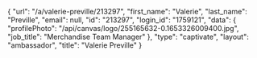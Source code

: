 {
    "url": "\/a\/valerie-preville\/213297",
    "first_name": "Valerie",
    "last_name": "Preville",
    "email": null,
    "id": "213297",
    "login_id": "1759121",
    "data": {
        "profilePhoto": "\/api\/canvas\/logo\/255165632-0.1653326009400.jpg",
        "job_title": "Merchandise Team Manager"
    },
    "type": "captivate",
    "layout": "ambassador",
    "title": "Valerie Preville"
}